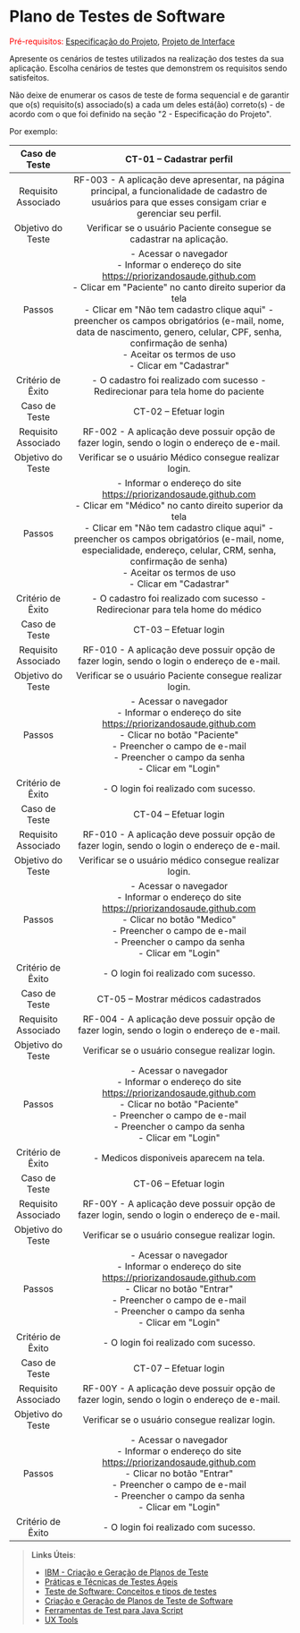 # Plano de Testes de Software

<span style="color:red">Pré-requisitos: <a href="2-Especificação do Projeto.md"> Especificação do Projeto</a></span>, <a href="3-Projeto de Interface.md"> Projeto de Interface</a>

Apresente os cenários de testes utilizados na realização dos testes da sua aplicação. Escolha cenários de testes que demonstrem os requisitos sendo satisfeitos.

Não deixe de enumerar os casos de teste de forma sequencial e de garantir que o(s) requisito(s) associado(s) a cada um deles está(ão) correto(s) - de acordo com o que foi definido na seção "2 - Especificação do Projeto". 

Por exemplo:
 
| **Caso de Teste** 	| **CT-01 – Cadastrar perfil** 	|
|:---:	|:---:	|
|	Requisito Associado 	| RF-003 - A aplicação deve apresentar, na página principal, a funcionalidade de cadastro de usuários para que esses consigam criar e gerenciar seu perfil. |
| Objetivo do Teste 	| Verificar se o usuário Paciente consegue se cadastrar na aplicação. |
| Passos 	| - Acessar o navegador <br> - Informar o endereço do site https://priorizandosaude.github.com <br> - Clicar em "Paciente" no canto direito superior da tela <br> - Clicar em "Não tem cadastro clique aqui" - <br> preencher os campos obrigatórios (e-mail, nome, data de nascimento, genero, celular, CPF, senha, confirmação de senha) <br> - Aceitar os termos de uso <br> - Clicar em "Cadastrar" |
|Critério de Êxito | - O cadastro foi realizado com sucesso - Redirecionar para tela home do paciente |
| Caso de Teste 	| CT-02 – Efetuar login	|
|Requisito Associado | RF-002	- A aplicação deve possuir opção de fazer login, sendo o login o endereço de e-mail. |
| Objetivo do Teste 	| Verificar se o usuário Médico consegue realizar login. |
| Passos 	|  - Informar o endereço do site https://priorizandosaude.github.com <br> - Clicar em "Médico" no canto direito superior da tela <br> - Clicar em "Não tem cadastro clique aqui" - <br> preencher os campos obrigatórios (e-mail, nome, especialidade, endereço, celular, CRM, senha, confirmação de senha) <br> - Aceitar os termos de uso <br> - Clicar em "Cadastrar" |
|Critério de Êxito | - O cadastro foi realizado com sucesso - Redirecionar para tela home do médico |
| Caso de Teste 	| CT-03 – Efetuar login	|
|Requisito Associado | RF-010	- A aplicação deve possuir opção de fazer login, sendo o login o endereço de e-mail. |
| Objetivo do Teste 	| Verificar se o usuário Paciente consegue realizar login. |
| Passos 	| - Acessar o navegador <br> - Informar o endereço do site https://priorizandosaude.github.com <br> - Clicar no botão "Paciente" <br> - Preencher o campo de e-mail <br> - Preencher o campo da senha <br> - Clicar em "Login" |
|Critério de Êxito | - O login foi realizado com sucesso. |
| Caso de Teste 	| CT-04 – Efetuar login	|
|Requisito Associado | RF-010	- A aplicação deve possuir opção de fazer login, sendo o login o endereço de e-mail. |
| Objetivo do Teste 	| Verificar se o usuário médico consegue realizar login. |
| Passos 	| - Acessar o navegador <br> - Informar o endereço do site https://priorizandosaude.github.com <br> - Clicar no botão "Medico" <br> - Preencher o campo de e-mail <br> - Preencher o campo da senha <br> - Clicar em "Login" |
|Critério de Êxito | - O login foi realizado com sucesso. |
| Caso de Teste 	| CT-05 – Mostrar médicos cadastrados	|
|Requisito Associado | RF-004	- A aplicação deve possuir opção de fazer login, sendo o login o endereço de e-mail. |
| Objetivo do Teste 	| Verificar se o usuário consegue realizar login. |
| Passos 	| - Acessar o navegador <br> - Informar o endereço do site  https://priorizandosaude.github.com<br> - Clicar no botão "Paciente" <br> - Preencher o campo de e-mail <br> - Preencher o campo da senha <br> - Clicar em "Login" | - Digitar a especilidade do médico e data escolhida | 
|Critério de Êxito | - Medicos disponiveis aparecem na tela. |
| Caso de Teste 	| CT-06 – Efetuar login	|
|Requisito Associado | RF-00Y	- A aplicação deve possuir opção de fazer login, sendo o login o endereço de e-mail. |
| Objetivo do Teste 	| Verificar se o usuário consegue realizar login. |
| Passos 	| - Acessar o navegador <br> - Informar o endereço do site  https://priorizandosaude.github.com<br> - Clicar no botão "Entrar" <br> - Preencher o campo de e-mail <br> - Preencher o campo da senha <br> - Clicar em "Login" |
|Critério de Êxito | - O login foi realizado com sucesso. |
| Caso de Teste 	| CT-07 – Efetuar login	|
|Requisito Associado | RF-00Y	- A aplicação deve possuir opção de fazer login, sendo o login o endereço de e-mail. |
| Objetivo do Teste 	| Verificar se o usuário consegue realizar login. |
| Passos 	| - Acessar o navegador <br> - Informar o endereço do site  https://priorizandosaude.github.com<br> - Clicar no botão "Entrar" <br> - Preencher o campo de e-mail <br> - Preencher o campo da senha <br> - Clicar em "Login" |
|Critério de Êxito | - O login foi realizado com sucesso. |
 
> **Links Úteis**:
> - [IBM - Criação e Geração de Planos de Teste](https://www.ibm.com/developerworks/br/local/rational/criacao_geracao_planos_testes_software/index.html)
> - [Práticas e Técnicas de Testes Ágeis](http://assiste.serpro.gov.br/serproagil/Apresenta/slides.pdf)
> -  [Teste de Software: Conceitos e tipos de testes](https://blog.onedaytesting.com.br/teste-de-software/)
> - [Criação e Geração de Planos de Teste de Software](https://www.ibm.com/developerworks/br/local/rational/criacao_geracao_planos_testes_software/index.html)
> - [Ferramentas de Test para Java Script](https://geekflare.com/javascript-unit-testing/)
> - [UX Tools](https://uxdesign.cc/ux-user-research-and-user-testing-tools-2d339d379dc7)

